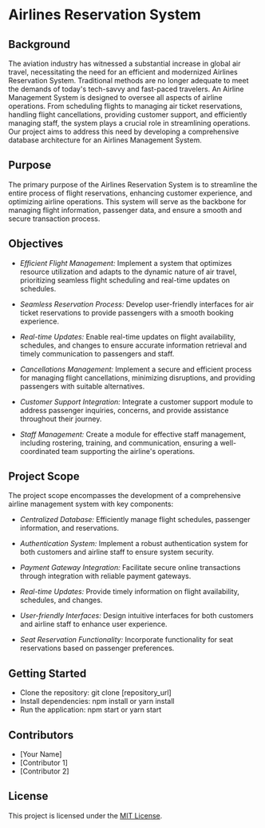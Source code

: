 # Airlines Reservation System

## Background

The aviation industry has witnessed a substantial increase in global air travel, necessitating the need for an efficient and modernized Airlines Reservation System. Traditional methods are no longer adequate to meet the demands of today's tech-savvy and fast-paced travelers. An Airline Management System is designed to oversee all aspects of airline operations. From scheduling flights to managing air ticket reservations, handling flight cancellations, providing customer support, and efficiently managing staff, the system plays a crucial role in streamlining operations. Our project aims to address this need by developing a comprehensive database architecture for an Airlines Management System.

## Purpose

The primary purpose of the Airlines Reservation System is to streamline the entire process of flight reservations, enhancing customer experience, and optimizing airline operations. This system will serve as the backbone for managing flight information, passenger data, and ensure a smooth and secure transaction process.

## Objectives

- *Efficient Flight Management:* Implement a system that optimizes resource utilization and adapts to the dynamic nature of air travel, prioritizing seamless flight scheduling and real-time updates on schedules.

- *Seamless Reservation Process:* Develop user-friendly interfaces for air ticket reservations to provide passengers with a smooth booking experience.

- *Real-time Updates:* Enable real-time updates on flight availability, schedules, and changes to ensure accurate information retrieval and timely communication to passengers and staff.

- *Cancellations Management:* Implement a secure and efficient process for managing flight cancellations, minimizing disruptions, and providing passengers with suitable alternatives.

- *Customer Support Integration:* Integrate a customer support module to address passenger inquiries, concerns, and provide assistance throughout their journey.

- *Staff Management:* Create a module for effective staff management, including rostering, training, and communication, ensuring a well-coordinated team supporting the airline's operations.

## Project Scope

The project scope encompasses the development of a comprehensive airline management system with key components:

- *Centralized Database:* Efficiently manage flight schedules, passenger information, and reservations.

- *Authentication System:* Implement a robust authentication system for both customers and airline staff to ensure system security.

- *Payment Gateway Integration:* Facilitate secure online transactions through integration with reliable payment gateways.

- *Real-time Updates:* Provide timely information on flight availability, schedules, and changes.

- *User-friendly Interfaces:* Design intuitive interfaces for both customers and airline staff to enhance user experience.

- *Seat Reservation Functionality:* Incorporate functionality for seat reservations based on passenger preferences.

## Getting Started

- Clone the repository: git clone [repository_url]
- Install dependencies: npm install or yarn install
- Run the application: npm start or yarn start

## Contributors

- [Your Name]
- [Contributor 1]
- [Contributor 2]

## License

This project is licensed under the [MIT License](LICENSE.md).
